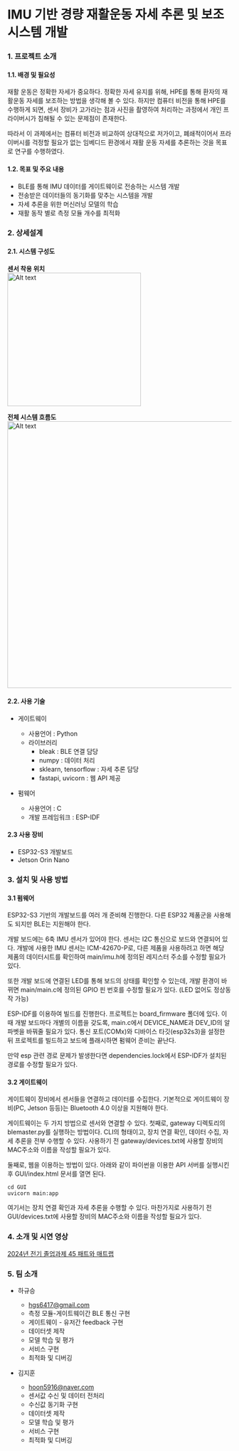 # IMU 기반 경량 재활운동 자세 추론 및 보조 시스템 개발

### 1. 프로젝트 소개
#### 1.1. 배경 및 필요성

재활 운동은 정확한 자세가 중요하다. 정확한 자세 유지를 위해, HPE를 통해 환자의 재활운동 자세를 보조하는 방법을 생각해 볼 수 있다. 하지만 컴퓨터 비전을 통해 HPE를 수행하게 되면, 센서 장비가 고가라는 점과 사진을 촬영하여 처리하는 과정에서 개인 프라이버시가 침해될 수 있는 문제점이 존재한다.

따라서 이 과제에서는 컴퓨터 비전과 비교하여 상대적으로 저가이고, 폐쇄적이어서 프라이버시를 걱정할 필요가 없는 임베디드 환경에서 재활 운동 자세를 추론하는 것을 목표로 연구를 수행하였다.


#### 1.2. 목표 및 주요 내용

- BLE를 통해 IMU 데이터를 게이트웨이로 전송하는 시스템 개발
- 전송받은 데이터들의 동기화를 맞추는 시스템을 개발
- 자세 추론을 위한 머신러닝 모델의 학습
- 재활 동작 별로 측정 모듈 개수를 최적화

### 2. 상세설계
#### 2.1. 시스템 구성도

**센서 착용 위치**
<br>
<img src="https://github.com/user-attachments/assets/c4178bac-d06d-4661-8756-090856fb8233" width="300px" title="Title" alt="Alt text"></img>


**전체 시스템 흐름도**
<br>
<img src="https://github.com/user-attachments/assets/ff32aa22-6280-4d65-881b-c011e9085499" width="600px" title="Title" alt="Alt text"></img>


#### 2.2. 사용 기술

- 게이트웨이
  - 사용언어 : Python
  - 라이브러리
    - bleak : BLE 연결 담당
    - numpy : 데이터 처리
    - sklearn, tensorflow : 자세 추론 담당
    - fastapi, uvicorn : 웹 API 제공

- 펌웨어
  - 사용언어 : C
  - 개발 프레임워크 : ESP-IDF

#### 2.3 사용 장비

- ESP32-S3 개발보드
- Jetson Orin Nano


### 3. 설치 및 사용 방법

#### 3.1 펌웨어
ESP32-S3 기반의 개발보드를 여러 개 준비해 진행한다. 다른 ESP32 제품군을 사용해도 되지만 BLE는 지원해야 한다.

개발 보드에는 6축 IMU 센서가 있어야 한다. 센서는 I2C 통신으로 보드와 연결되어 있다. 개발에 사용한 IMU 센서는 ICM-42670-P로, 다른 제품을 사용하려고 하면 해당 제품의 데이터시트를 확인하여 main/imu.h에 정의된 레지스터 주소를 수정할 필요가 있다.

또한 개발 보드에 연결된 LED를 통해 보드의 상태를 확인할 수 있는데, 개발 환경이 바뀌면 main/main.c에 정의된 GPIO 핀 번호를 수정할 필요가 있다. (LED 없어도 정상동작 가능)

ESP-IDF를 이용하여 빌드를 진행한다. 프로젝트는 board_firmware 폴더에 있다. 이때 개발 보드마다 개별의 이름을 갖도록, main.c에서 DEVICE_NAME과 DEV_ID의 알파벳을 바꿔줄 필요가 있다. 통신 포트(COMx)와 디바이스 타깃(esp32s3)을 설정한 뒤 프로젝트를 빌드하고 보드에 플래시하면 펌웨어 준비는 끝난다.

만약 esp 관련 경로 문제가 발생한다면 dependencies.lock에서 ESP-IDF가 설치된 경로를 수정할 필요가 있다.


#### 3.2 게이트웨이
게이트웨이 장비에서 센서들을 연결하고 데이터를 수집한다. 기본적으로 게이트웨이 장비(PC, Jetson 등등)는 Bluetooth 4.0 이상을 지원해야 한다.

게이트웨이는 두 가지 방법으로 센서와 연결할 수 있다. 첫째로, gateway 디렉토리의 blemaster.py를 실행하는 방법이다. CLI의 형태이고, 장치 연결 확인, 데이터 수집, 자세 추론을 전부 수행할 수 있다. 사용하기 전 gateway/devices.txt에 사용할 장비의 MAC주소와 이름을 작성할 필요가 있다.

둘째로, 웹을 이용하는 방법이 있다. 아래와 같이 파이썬을 이용한 API 서버를 실행시킨 후 GUI/index.html 문서를 열면 된다.
```
cd GUI     
uvicorn main:app
```
여기서는 장치 연결 확인과 자세 추론을 수행할 수 있다. 마찬가지로 사용하기 전 GUI/devices.txt에 사용할 장비의 MAC주소와 이름을 작성할 필요가 있다.



### 4. 소개 및 시연 영상

[2024년 전기 졸업과제 45 패트와 매트랩](https://youtu.be/8_2EiJ4fJU8)

### 5. 팀 소개

- 하규승
  - hgs6417@gmail.com
  - 측정 모듈-게이트웨이간 BLE 통신 구현
  - 게이트웨이 - 유저간 feedback 구현
  - 데이터셋 제작
  - 모델 학습 및 평가
  - 서비스 구현
  - 최적화 및 디버깅

- 김지훈
  - hoon5916@naver.com
  - 센서값 수신 및 데이터 전처리
  - 수신값 동기화 구현
  - 데이터셋 제작
  - 모델 학습 및 평가
  - 서비스 구현
  - 최적화 및 디버깅
